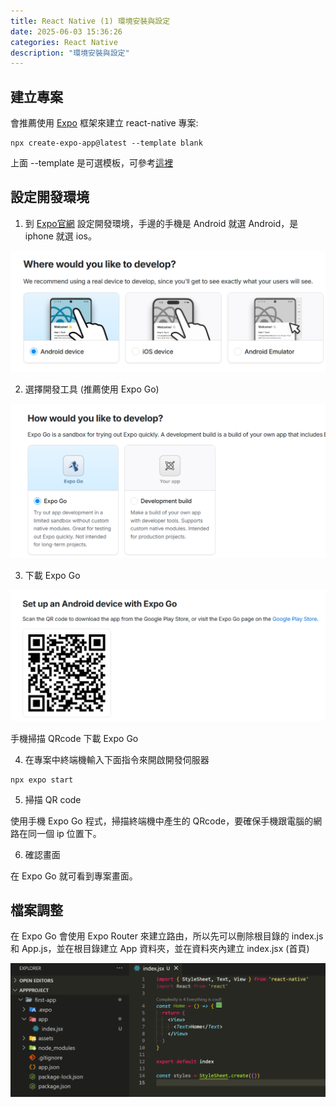 ```yaml
---
title: React Native (1) 環境安裝與設定
date: 2025-06-03 15:36:26
categories: React Native
description: "環境安裝與設定"
---
```


## 建立專案

會推薦使用 [Expo](https://docs.expo.dev/) 框架來建立 react-native 專案:

```
npx create-expo-app@latest --template blank
```

上面 --template 是可選模板，可參考[這裡](https://docs.expo.dev/more/create-expo/#--template)

## 設定開發環境

1. 到 [Expo官網](https://docs.expo.dev/get-started/set-up-your-environment/?platform=android&device=physical) 設定開發環境，手邊的手機是 Android 就選 Android，是 iphone 就選 ios。

![](../images/React-native/react-native-1.png)

2. 選擇開發工具 (推薦使用 Expo Go)

![](../images/React-native/react-native-2.png)

3. 下載 Expo Go

![](../images/React-native/react-native-3.png)

手機掃描 QRcode 下載 Expo Go

4. 在專案中終端機輸入下面指令來開啟開發伺服器

```
npx expo start
```

5. 掃描 QR code

使用手機 Expo Go 程式，掃描終端機中產生的 QRcode，要確保手機跟電腦的網路在同一個 ip 位置下。

6. 確認畫面

在 Expo Go 就可看到專案畫面。

## 檔案調整

在 Expo Go 會使用 Expo Router 來建立路由，所以先可以刪除根目錄的 index.js 和 App.js，並在根目錄建立 App 資料夾，並在資料夾內建立 index.jsx (首頁)

![](../images/React-native/react-native-4.png)











